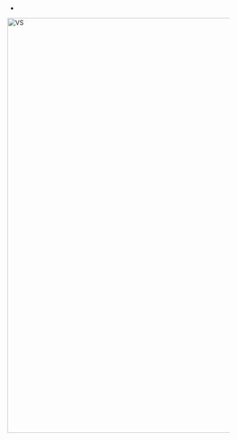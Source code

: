 
-
<img align="center" alt="VS" src="https://user-images.githubusercontent.com/47834415/105926157-5d522900-6039-11eb-8936-1a29d969e986.png" width="520px" height="940"/>
